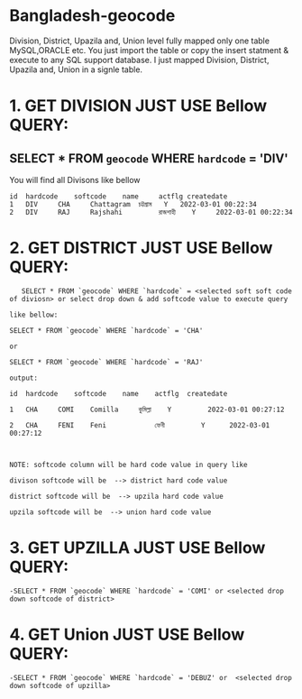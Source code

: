 #  Bangladesh-geocode

Division, District, Upazila and, Union level fully mapped only one table MySQL,ORACLE etc. You just import the table or copy the insert 
statment & execute to any SQL support database. I just mapped  Division, District, Upazila and, Union in a signle table.

# 1. GET DIVISION JUST USE Bellow QUERY:
 
   SELECT * FROM `geocode` WHERE `hardcode` = 'DIV' 
   -
You will find all Divisons like bellow

    id	hardcode	softcode	name	 actflg	createdate
    1 	DIV 	CHA 	Chattagram 	চট্টগ্রাম 	Y 	2022-03-01 00:22:34
    2 	DIV 	RAJ 	Rajshahi         রাজশাহী    Y 	  2022-03-01 00:22:34
	
	
# 2. GET DISTRICT JUST USE Bellow QUERY:

 
       SELECT * FROM `geocode` WHERE `hardcode` = <selected soft soft code of diviosn> or select drop down & add softcode value to execute query
	
	like bellow:
	
	SELECT * FROM `geocode` WHERE `hardcode` = 'CHA'
	
	or
	
	SELECT * FROM `geocode` WHERE `hardcode` = 'RAJ'
	
	output:

	id	hardcode	softcode	name	actflg	createdate 	
	
	1 	CHA 	COMI 	Comilla 	কুমিল্লা 	Y         2022-03-01 00:27:12
	
	2 	CHA 	FENI 	Feni 	        ফেনী 	     Y   	2022-03-01 00:27:12
	
	
	
	NOTE: softcode column will be hard code value in query like
	
	divison softcode will be  --> district hard code value
	
	district softcode will be  --> upzila hard code value
	
	upzila softcode will be  --> union hard code value
	
	
	
# 3. GET UPZILLA JUST USE Bellow QUERY:

	-SELECT * FROM `geocode` WHERE `hardcode` = 'COMI' or <selected drop down softcode of district>

# 4. GET Union JUST USE Bellow QUERY:
	
	-SELECT * FROM `geocode` WHERE `hardcode` = 'DEBUZ' or  <selected drop down softcode of upzilla>
	
